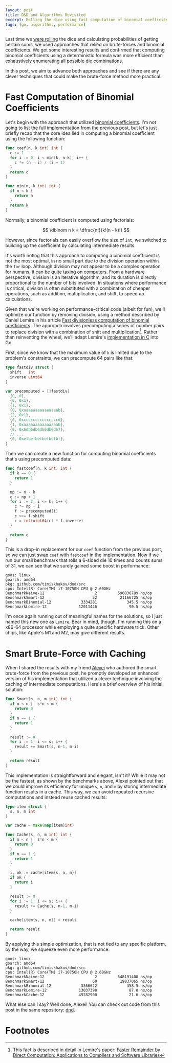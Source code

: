 ```yaml
---
layout: post
title: D&D and Algorithms Revisited
excerpt: Rolling the dice using fast computation of binomial coefficients and caching
tags: [go, algorithms, performance]
---
```


Last time we [were rolling](dnd-and-algorithms) the dice and calculating probabilities of getting certain sums, we used approaches that relied on brute-forces and binomial coefficients. We got some interesting results and confirmed that computing binomial coefficients using a deterministic formula was more efficient than exhaustively enumerating all possible die combinations.

In this post, we aim to advance both approaches and see if there are any clever techniques that could make the brute-force method more practical.

# Fast Computation of Binomial Coefficients

Let's begin with the approach that utilized [binomial coefficients](https://en.wikipedia.org/wiki/Binomial_coefficient). I'm not going to list the full implementation from the previous post, but let's just briefly recap that the core idea lied in computing a binomial coefficient using the following function:

```go
func coef(n, k int) int {
  c := 1
  for i := 0; i < min(k, n-k); i++ {
    c *= (n - i) / (i + 1)
  }
  return c
}

func min(n, k int) int {
  if n < k {
    return n
  }
  return k
}
```

Normally, a binomial coefficient is computed using factorials:

$$ \dbinom n k = \dfrac{n!}{k!(n - k)!} $$

However, since factorials can easily overflow the size of `int`, we switched to building up the coefficient by calculating intermediate results.

It's worth noting that this approach to computing a binomial coefficient is not the most optimal, in no small part due to the division operation within the `for` loop. Although division may not appear to be a complex operation for humans, it can be quite taxing on computers. From a hardware perspective, division is an iterative algorithm, and its duration is directly proportional to the number of bits involved. In situations where performance is critical, division is often substituted with a combination of cheaper operations, such as addition, multiplication, and shift, to speed up calculations.

Given that we're working on performance-critical code (albeit for fun), we'll optimize our function by removing division, using a method described by Daniel Lemire in his article [Fast divisionless computation of binomial coefficients](https://lemire.me/blog/2020/02/26/fast-divisionless-computation-of-binomial-coefficients/). The approach involves precomputing a series of number pairs to replace division with a combination of shift and multiplication[^1]. Rather than reinventing the wheel, we'll adapt Lemire's [implementation in C](https://github.com/lemire/Code-used-on-Daniel-Lemire-s-blog/blob/master/2020/02/26/binom.c) into Go.

First, since we know that the maximum value of `k` is limited due to the problem's constraints, we can precompute 64 pairs like that:

```go
type fastdiv struct {
  shift   int
  inverse uint64
}

var precomputed = []fastdiv{
  {0, 0},
  {0, 0x1},
  {1, 0x1},
  {0, 0xaaaaaaaaaaaaaaab},
  {2, 0x1},
  {0, 0xcccccccccccccccd},
  {1, 0xaaaaaaaaaaaaaaab},
  {0, 0x6db6db6db6db6db7},
  // ...
  {0, 0xefbefbefbefbefbf},
}
```

Then we can create a new function for computing binomial coefficients that's using precomputed data:

```go
func fastcoef(n, k int) int {
  if k == 0 {
    return 1
  }

  np := n - k
  c := np + 1
  for i := 2; i <= k; i++ {
    c *= np + i
    f := precomputed[i]
    c >>= f.shift
    c = int(uint64(c) * f.inverse)
  }

  return c
}
```

This is a drop-in replacement for our `coef` function from the previous post, so we can just swap `coef` with `fastcoef` in the implementation. Now if we run our small benchmark that rolls a 6-sided die 10 times and counts sums of 31, we can see that we surely gained some boost in performance:

```
goos: linux
goarch: amd64
pkg: github.com/timiskhakov/dnd/src
cpu: Intel(R) Core(TM) i7-10750H CPU @ 2.60GHz
BenchmarkNaive-12                      2         596836789 ns/op
BenchmarkSmart-12                     52          21166725 ns/op
BenchmarkBinomial-12             3334281             345.5 ns/op
BenchmarkLemire-12              12011446              90.5 ns/op
```

I'm once again running out of meaningful names for the solutions, so I just named this new one as `Lemire`. Bear in mind, though, I'm running this on a x86-64 processor while employing a quite specific hardware trick. Other chips, like Apple's M1 and M2, may give different results.

# Smart Brute-Force with Caching

When I shared the results with my friend [Alexei](https://github.com/alexeimatrosov) who authored the smart brute-force from the previous post, he promptly developed an enhanced version of his implementation that utilized a clever technique involving the caching of intermediate computations. Here's a brief overview of his initial solution:

```go
func Smart(s, n, m int) int {
  if m < n || s*n < m {
    return 0
  }
  if n == 1 {
    return 1
  }

  result := 0
  for i := 1; i <= s; i++ {
    result += Smart(s, n-1, m-i)
  }

  return result
}
```

This implementation is straightforward and elegant, isn't it? While it may not be the fastest, as shown by the benchmarks above, Alexei pointed out that we could improve its efficiency for unique `s`, `n`, and `m` by storing intermediate function results in a cache. This way, we can avoid repeated recursive computations and instead reuse cached results:

```go
type item struct {
  s, n, m int
}

var cache = make(map[item]int)

func Cache(s, n, m int) int {
  if m < n || s*n < m {
    return 0
  }
  if n == 1 {
    return 1
  }

  i, ok := cache[item{s, n, m}]
  if ok {
    return i
  }

  result := 0
  for i := 1; i <= s; i++ {
    result += Cache(s, n-1, m-i)
  }

  cache[item{s, n, m}] = result

  return result
}
```

By applying this simple optimization, that is not tied to any specific platform, by the way, we squeeze even more performance:

```
goos: linux
goarch: amd64
pkg: github.com/timiskhakov/dnd/src
cpu: Intel(R) Core(TM) i7-10750H CPU @ 2.60GHz
BenchmarkNaive-12                      2         548191400 ns/op
BenchmarkSmart-12                     60          19837065 ns/op
BenchmarkBinomial-12             3366622             358.5 ns/op
BenchmarkLemire-12              13037398              87.8 ns/op
BenchmarkCache-12               49282900              21.6 ns/op
```

What else can I say? Well done, Alexei! You can check out code from this post in the same repository: [dnd](http://github.com/timiskhakov/dnd).

# Footnotes

[^1]: This fact is described in detail in Lemire's paper: [Faster Remainder by Direct Computation: Applications to Compilers and Software Libraries](https://arxiv.org/abs/1902.01961)